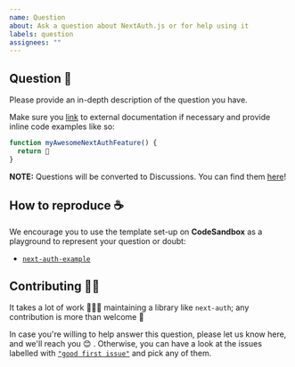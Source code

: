 ```yaml
---
name: Question
about: Ask a question about NextAuth.js or for help using it
labels: question
assignees: ""
---
```


## Question 💬

Please provide an in-depth description of the question you have.

Make sure you [link]() to external documentation if necessary and provide inline code examples like so:

```js
function myAwesomeNextAuthFeature() {
  return 💚
}
```

**NOTE:** Questions will be converted to Discussions. You can find them [here](https://github.com/nextauthjs/next-auth/discussions)!

## How to reproduce ☕️

We encourage you to use the template set-up on **CodeSandbox** as a playground to represent your question or doubt:

- [`next-auth-example`](https://codesandbox.io/s/next-auth-example-1kktb)

## Contributing 🙌🏽

It takes a lot of work 🏋🏻‍♀️ maintaining a library like `next-auth`; any contribution is more than welcome 💚

In case you're willing to help answer this question, please let us know here, and we'll reach you 😊 . Otherwise, you can have a look at the issues labelled with [`"good first issue"`](https://github.com/nextauthjs/next-auth/issues?q=is%3Aissue+is%3Aopen+label%3A%22good+first+issue%22) and pick any of them.
